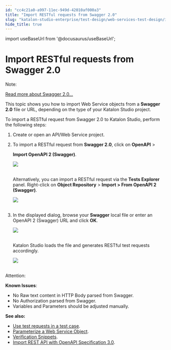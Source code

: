 ```yaml
---
id: "cc4c21a0-a997-11ec-949d-42010af000a3"
title: "Import RESTful requests from Swagger 2.0"
slug: "katalon-studio-enterprise/test-design/web-services-test-design/import-web-service-objects/import-restful-requests-from-swagger-2.0"
hide_title: true
---
```

import useBaseUrl from '@docusaurus/useBaseUrl';


# <a id="id" class="anchor_top_offset"/><a id="ariaid-title1" class="anchor_top_offset"/>Import RESTful requests from Swagger 2.0

<div xmlns="http://www.w3.org/1999/xhtml" className="note note note_note"><span className="note__title">Note:</span> 
  <p className="p">
    <a className="xref j-external-link" href="https://github.com/OAI/OpenAPI-Specification/blob/master/versions/2.0.md" target="_blank">Read
      more about Swagger 2.0...</a>
  </p>
</div>
<p xmlns="http://www.w3.org/1999/xhtml" className="p">This topic shows you how to import Web Service objects from a   <strong className="ph b">Swagger 2.0</strong> file or URL, depending on the type of   your Katalon Studio project.</p> 
<p xmlns="http://www.w3.org/1999/xhtml" className="p">To import a RESTful request from Swagger 2.0 to Katalon Studio, perform the following steps:</p> 
<ol xmlns="http://www.w3.org/1999/xhtml" className="ol"><li className="li">     <p className="p">Create or open an API/Web Service project. </p></li><li className="li"><p className="p">To import a RESTful request from <strong className="ph b">Swagger 2.0</strong>, click on <strong className="ph b">OpenAPI</strong>       &gt; </p><strong className="ph b">Import OpenAPI 2 (Swagger)</strong>.     <p className="p">       <img className="image" src={useBaseUrl("https://github.com/katalon-studio/docs-images/raw/master/katalon-studio/docs/import-rest-requests-from-swagger-20/import.png")} width={400} /><br /><br />     </p>Alternatively, you can import a RESTful request via the <strong className="ph b">Tests Explorer</strong> panel. Right-click on <strong className="ph b">Object Repository</strong> &gt; <strong className="ph b">Import &gt;       From OpenAPI 2 (Swagger)</strong>.     <p className="p">       <img className="image" src={useBaseUrl("https://github.com/katalon-studio/docs-images/raw/master/katalon-studio/docs/import-rest-requests-from-swagger-20/import-via-object.png")} width={700} /><br /><br />     </p>   </li><li className="li">     <p className="p">In the displayed dialog, browse your <strong className="ph b">Swagger</strong>       local file or enter an OpenAPI 2 (Swagger) URL and click       <strong className="ph b">OK</strong>.</p>     <p className="p">       <img className="image" src={useBaseUrl("https://github.com/katalon-studio/docs-images/raw/master/katalon-studio/docs/import-rest-requests-from-swagger-20/browse.png")} width={600} /><br /><br />     </p>     <p className="p">Katalon Studio loads the file and generates RESTful test       requests accordingly.</p>     <p className="p">       <img className="image" src={useBaseUrl("https://github.com/katalon-studio/docs-images/raw/master/katalon-studio/docs/import-rest-requests-from-swagger-20/result.png")} width={700} /><br /><br />     </p>   </li></ol> 
<div xmlns="http://www.w3.org/1999/xhtml" className="note attention note_attention"><span className="note__title">Attention:</span> 
  <p className="p"><strong className="ph b">Known Issues</strong>:</p>
  <ul className="ul"><li className="li">No Raw text content in HTTP Body parsed from Swagger.</li><li className="li">No Authorization parsed from Swagger.</li><li className="li">Variables and Parameters should be adjusted manually.</li></ul>
</div>
<p xmlns="http://www.w3.org/1999/xhtml" className="p">   <strong className="ph b">See also:</strong> </p> 
<ul xmlns="http://www.w3.org/1999/xhtml" className="ul"><li className="li">     <a className="xref j-external-link" href="https://docs.katalon.com/katalon-studio/docs/using-web-services-in-a-test-case.html" target="_blank">Use       test requests in a test case</a>.</li><li className="li">     <a className="xref j-external-link" href="http://docs.katalon.com/display/KD/Parameterize+a+Web+Service+Object" target="_blank">Parameterize a       Web Service Object</a>.</li><li className="li">     <a className="xref j-external-link" href="http://docs.katalon.com/display/KD/Verification+Snippets" target="_blank">Verification       Snippets</a>.</li><li className="li">     <a className="xref j-external-link" href="https://docs.katalon.com/katalon-studio/docs/import-openapi30.html" target="_blank">Import       REST API with OpenAPI Specification 3.0</a>.</li></ul> 
